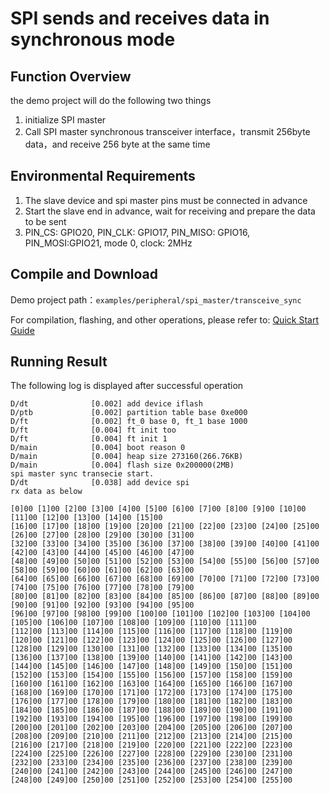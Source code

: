 # SPI sends and receives data in synchronous mode

## Function Overview

the demo project will do the following two things

1. initialize SPI master
2. Call SPI master synchronous transceiver interface，transmit 256byte data，and receive 256 byte at the same time

## Environmental Requirements

1. The slave device and spi master pins must be connected in advance
2. Start the slave end in advance, wait for receiving and prepare the data to be sent
3. PIN_CS: GPIO20, PIN_CLK: GPIO17, PIN_MISO: GPIO16, PIN_MOSI:GPIO21, mode 0, clock: 2MHz


## Compile and Download

Demo project path：`examples/peripheral/spi_master/transceive_sync`

For compilation, flashing, and other operations, please refer to: [Quick Start Guide](https://doc.winnermicro.net/w800/en/2.2-beta.2/get_started/index.html)

## Running Result

The following log is displayed after successful operation

```
D/dt              [0.002] add device iflash
D/ptb             [0.002] partition table base 0xe000
D/ft              [0.002] ft_0 base 0, ft_1 base 1000
D/ft              [0.004] ft init too
D/ft              [0.004] ft init 1
D/main            [0.004] boot reason 0
D/main            [0.004] heap size 273160(266.76KB)
D/main            [0.004] flash size 0x200000(2MB)
spi master sync transecie start.
D/dt              [0.038] add device spi
rx data as below

[0]00 [1]00 [2]00 [3]00 [4]00 [5]00 [6]00 [7]00 [8]00 [9]00 [10]00 [11]00 [12]00 [13]00 [14]00 [15]00 
[16]00 [17]00 [18]00 [19]00 [20]00 [21]00 [22]00 [23]00 [24]00 [25]00 [26]00 [27]00 [28]00 [29]00 [30]00 [31]00 
[32]00 [33]00 [34]00 [35]00 [36]00 [37]00 [38]00 [39]00 [40]00 [41]00 [42]00 [43]00 [44]00 [45]00 [46]00 [47]00 
[48]00 [49]00 [50]00 [51]00 [52]00 [53]00 [54]00 [55]00 [56]00 [57]00 [58]00 [59]00 [60]00 [61]00 [62]00 [63]00 
[64]00 [65]00 [66]00 [67]00 [68]00 [69]00 [70]00 [71]00 [72]00 [73]00 [74]00 [75]00 [76]00 [77]00 [78]00 [79]00 
[80]00 [81]00 [82]00 [83]00 [84]00 [85]00 [86]00 [87]00 [88]00 [89]00 [90]00 [91]00 [92]00 [93]00 [94]00 [95]00 
[96]00 [97]00 [98]00 [99]00 [100]00 [101]00 [102]00 [103]00 [104]00 [105]00 [106]00 [107]00 [108]00 [109]00 [110]00 [111]00 
[112]00 [113]00 [114]00 [115]00 [116]00 [117]00 [118]00 [119]00 [120]00 [121]00 [122]00 [123]00 [124]00 [125]00 [126]00 [127]00 
[128]00 [129]00 [130]00 [131]00 [132]00 [133]00 [134]00 [135]00 [136]00 [137]00 [138]00 [139]00 [140]00 [141]00 [142]00 [143]00 
[144]00 [145]00 [146]00 [147]00 [148]00 [149]00 [150]00 [151]00 [152]00 [153]00 [154]00 [155]00 [156]00 [157]00 [158]00 [159]00 
[160]00 [161]00 [162]00 [163]00 [164]00 [165]00 [166]00 [167]00 [168]00 [169]00 [170]00 [171]00 [172]00 [173]00 [174]00 [175]00 
[176]00 [177]00 [178]00 [179]00 [180]00 [181]00 [182]00 [183]00 [184]00 [185]00 [186]00 [187]00 [188]00 [189]00 [190]00 [191]00 
[192]00 [193]00 [194]00 [195]00 [196]00 [197]00 [198]00 [199]00 [200]00 [201]00 [202]00 [203]00 [204]00 [205]00 [206]00 [207]00 
[208]00 [209]00 [210]00 [211]00 [212]00 [213]00 [214]00 [215]00 [216]00 [217]00 [218]00 [219]00 [220]00 [221]00 [222]00 [223]00 
[224]00 [225]00 [226]00 [227]00 [228]00 [229]00 [230]00 [231]00 [232]00 [233]00 [234]00 [235]00 [236]00 [237]00 [238]00 [239]00 
[240]00 [241]00 [242]00 [243]00 [244]00 [245]00 [246]00 [247]00 [248]00 [249]00 [250]00 [251]00 [252]00 [253]00 [254]00 [255]00
```
